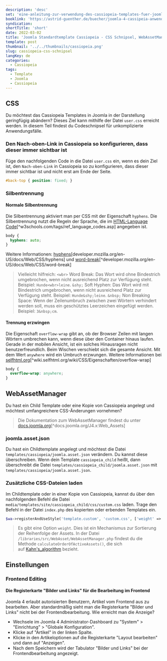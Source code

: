 ```yaml
---
description: 'desc'
set: 'eine-anleitung-zur-verwendung-des-cassiopeia-templates-fuer-joomla-4-themen'
booklink: 'https://astrid-guenther.de/buecher/joomla-4-cassipeia-anwenden'
syndication:
shortTitle: 'short'
date: 2022-03-02
title: 'Joomla Standardtemplate Cassiopeia - CSS Schnipsel, WebAssetManager und nützliche Einstellungen'
template: post
thumbnail: '../../thumbnails/cassiopeia.png'
slug: cassiopeia-css-schnipsel
langKey: de
categories:
  - Cassiopeia
tags:
  - Template
  - Joomla
  - Cassiopeia
---
```











## CSS

Du möchtest das Cassiopeia Templates in Joomla in der Darstellung geringfügig abändern? Dieses Ziel kann mithilfe der Datei `user.css` erreicht werden. In diesem Teil findest du Codeschnipsel für unkomplizierte Anwendungsfälle.<!-- \index{CSS} -->

### Den Nach-oben-Link in Cassiopeia so konfigurieren, dass dieser immer sichtbar ist

Füge den nachfolgenden Code in die Datei `user.css` ein, wenn es dein Ziel ist, den `Nach-oben-Link` in Cassiopeia so zu konfigurieren, dass dieser immer sichtbar ist und nicht erst am Ende der Seite.<!-- \index{CSS!back to top} --><!-- \index{back to top} --><!-- \index{Nach-oben-Link} -->

```css
#back-top { position: fixed; }
```

### Silbentrennung<!-- \index{CSS!Silbentrennung} -->

#### Normale Silbentrennung

Die Silbentrennung aktiviert man per CSS mit der Eigenschaft `hyphens`. Die Silbentrennung nutzt die Regeln der Sprache, die im [HTML-Language Code](http://www.w3schools.com/tags/ref_language_codes.asp)[^w3schools.com/tags/ref_language_codes.asp] angegeben ist. 

```css
body {
  hyphens: auto;
}
```

Weitere Informationen: [hyphens](https://developer.mozilla.org/en-US/docs/Web/CSS/hyphens)[developer.mozilla.org/en-US/docs/Web/CSS/hyphens] und [word-break](https://developer.mozilla.org/en-US/docs/Web/CSS/word-break)[^developer.mozilla.org/en-US/docs/Web/CSS/word-break]

> Vielleicht hilfreich: `<wbr>` Word Break: Das Wort wird ohne Bindestrich umgebrochen, wenn nicht ausreichend Platz zur Verfügung steht. Beispiel: `Hunde<wbr>leine`. `&shy;` Soft Hyphen: Das Wort wird mit Bindestrich umgebrochen, wenn nicht ausreichend Platz zur Verfügung steht. Beispiel: `Hunde&shy;leine`. `&nbsp;` Non Breaking Space: Wenn der Zeilenumbruch zwischen zwei Wörtern verhindert werden soll, muss ein geschütztes Leerzeichen eingefügt werden. Beispiel: `3&nbsp;cm`.

#### Trennung erzwingen

Die Eigenschaft `overflow-wrap` gibt an, ob der Browser Zeilen mit langen Wörtern umbrechen kann, wenn diese über den Container hinaus laufen. Gerade in der mobilen Ansicht, ist ein solches Hinausragen nicht benutzerfreundlich. Beim Wischen verschiebt sich die gesamte Ansicht. Mit dem Wert `anywhere` wird ein Umbruch erzwungen. Weitere Informationen bei [selfhtml.org](https://wiki.selfhtml.org/wiki/CSS/Eigenschaften/overflow-wrap)[^wiki.selfhtml.org/wiki/CSS/Eigenschaften/overflow-wrap]

```css
body {
  overflow-wrap: anywhere;
}
```

## WebAssetManager

Du hast ein Child Template oder eine Kopie von Cassiopeia angelegt und möchtest umfangreichere CSS-Änderungen vornehmen?<!-- \index{WebAssetManager} -->

> Die Dokumentation zum WebAssetManager findest du unter [docs.joomla.org](https://docs.joomla.org/J4.x:Web_Assets)[^docs.joomla.org/J4.x:Web_Assets]

### joomla.asset.json

Du hast ein Childtemplate angelegt und möchtest die Datei `templates/cassiopeia/joomla.asset.json` verändern. Du kannst diese überschreiben. Wenn dein Template `cassiopeia_child` heißt, dann überschreibt die Datei `templates/cassiopeia_child/joomla.asset.json` mit `templates/cassiopeia/joomla.asset.json`.

### Zusätzliche CSS-Dateien laden

Im Childtemplate oder in einer Kopie von Cassiopeia, kannst du über den nachfolgenden Befehl die Datei `media/templates/site/cassiopeia_child/css/custom.css` laden. Trage den Befehl in der Datei `index.php` des kopierten oder erbenden Templates ein. 

```php
$wa->registerAndUseStyle('template.custom', 'custom.css', ['weight' => '500', 'dependencies' => ['template.active','template.active.language']]);
```

> Es gibt eine Option `weight`. Dies ist ein Mechanismus zur Sortierung der Reihenfolge der Assets. In der Datei `/libraries/src/WebAsset/WebAssetManager.php` findest du die Methode `calculateOrderOfActiveAssets()`, die sich auf [Kahn's_algorithm](https://en.wikipedia.org/wiki/Topological_sorting#Kahn.27s_algorithm) bezieht.

## Einstellungen

### Frontend Editing

#### Die Registerkarte "Bilder und Links" für die Bearbeitung im Frontend<!-- \index{Frontendbearbeitung!Bilder und Links} -->

Joomla 4 erlaubt autorisierten Benutzern, Artikel vom Frontend aus zu bearbeiten. Aber standardmäßig sieht man die Registerkarte "Bilder und Links" nicht bei der Frontendbearbeitung. Wie erreicht man die Anzeige?
- Wechsele im Joomla 4 Administrator-Dashboard zu "System" > "Einrichtung" > "Globale Konfiguration".
- Klicke auf "Artikel" in der linken Spalte.
- Klicke in den Artikeloptionen auf die Registerkarte "Layout bearbeiten" und dann auf "Anzeigen". 
- Nach dem Speichern wird der Tabulator "Bilder und Links" bei der Frontendbearbeitung angezeigt.